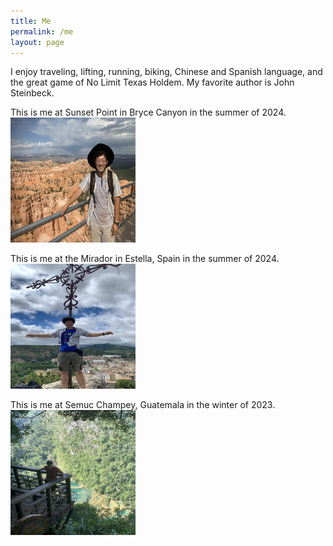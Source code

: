 ```yaml
---
title: Me
permalink: /me
layout: page
---
```

I enjoy traveling, lifting, running, biking, Chinese and Spanish language, and the great game of No Limit Texas Holdem. My favorite author is John Steinbeck. 

This is me at Sunset Point in Bryce Canyon in the summer of 2024.
<img src="me-in-bryce-canyon.jpeg" width="200" height="200" />

This is me at the Mirador in Estella, Spain in the summer of 2024.
<img src="me-in-spain.JPG" width="200" height="200" />


This is me at Semuc Champey, Guatemala in the winter of 2023.
<img src="semuc-champey.jpeg" width="200" height="200" />
